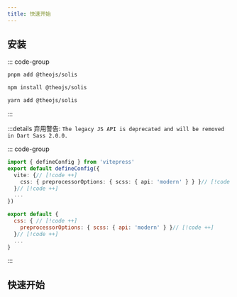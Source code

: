 ```yaml
---
title: 快速开始
---
```


<Links
  :items="[
    {
      name: '演示站点',
      image: 'https://i.theojs.cn/docs/202405101119004.png',
      desc: 'VitePress的博客主题',
      link: 'https://share.theojs.cn/'
    }
  ]"
/>

## 安装

::: code-group

```sh [pnpm]
pnpm add @theojs/solis
```

```sh [npm]
npm install @theojs/solis
```

```sh [yarn]
yarn add @theojs/solis
```

:::

:::details 弃用警告: `The legacy JS API is deprecated and will be removed in Dart Sass 2.0.0.`

::: code-group

```ts [config.ts]
import { defineConfig } from 'vitepress'
export default defineConfig({
  vite: {// [!code ++]
    css: { preprocessorOptions: { scss: { api: 'modern' } } }// [!code ++]
  }// [!code ++]
  ...
})
```

```js [vite.config.js]
export default {
  css: { // [!code ++]
    preprocessorOptions: { scss: { api: 'modern' } }// [!code ++]
  }// [!code ++]
  ...
}
```

:::

## 快速开始

<BoxCube
  :items="[
    {
      name: '项目结构',
      link: 'project-structure',
      icon: 'fas fa-sitemap',
      color: '#f39c12'
    },
    {
      name: '配置VitePress',
      link: 'configure-vitepress',
      icon: 'fas fa-cogs',
      color: '#e74c3c'
    },
    {
      name: '文章配置',
      link: 'posts-settings',
      icon: 'fas fa-newspaper',
      color: '#1abc9c'
    },
    {
      name: 'Twikoo 评论',
      link: 'DocTwikoo',
      icon: 'fas fa-comments',
      color: '#3498db'
    }
  ]"
/>
